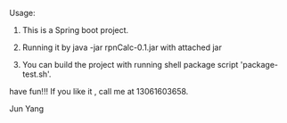 Usage:

1. This is a Spring boot project.
  
2. Running it by java -jar rpnCalc-0.1.jar with attached jar
 
3. You can build the project with running shell package script 'package-test.sh'.

have fun!!!
If you like it , call me at 13061603658.

Jun Yang
